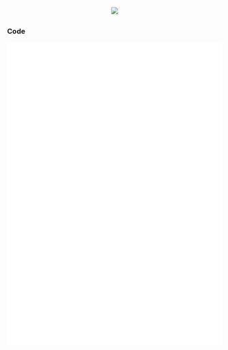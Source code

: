 <h1 align="center"> <a href="https://blog.thatcoder.cn/"> <img src="https://readme-typing-svg.herokuapp.com/?lines=笔名钟意;让我们在全栈的路上一起感受;像素与逻辑的浪漫;数据与算法的交响;最后不止于代码;全栈不是终点;而是自由创造的起点！;&center=true&size=27"> </a> </h1>

### Code
<div align="center"> <img src="/github-metrics.svg"> </div>

<!-- ### API
[Fcircle朋友圈](https://fcircle.thatapi.cn), [网易云音乐API](https://netease.thatapi.cn), [RSS订阅](https://rsshub.thatapi.cn)--[参考文档](https://docs.rsshub.app/), [Github相关](https://github.thatapi.cn)
-->
<!-- ### About Me -->
<!-- <div align="center"> <img src="https://github.thatapi.cn/api?username=ThatCoders&show_icons=true&count_private=true&hide=prs&theme=default_repocard"> </div> -->
